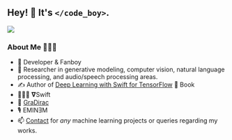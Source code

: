 ## Hey! 👋 It's `</code_boy>`.

![](https://komarev.com/ghpvc/?username=rahulbhalley&color=blueviolet)

### About Me 👨🏻‍💻

-  Developer & Fanboy
- 🧠 Researcher in generative modeling, computer vision, natural language processing, and audio/speech processing areas.
- ✍️ Author of [Deep Learning with Swift for TensorFlow](https://bit.ly/38WtkTl) 📖 Book
- 👨🏻‍💻 𝛁Swift
- 🔨 [GraDirac](https://github.com/gradirac)
- 🎙 EMINƎM
- 📫 [Contact](mailto:rahulbhalley@icloud.com) for _any_ machine learning projects or queries regarding my works.

<!--
**rahulbhalley/rahulbhalley** is a ✨ _special_ ✨ repository because its `README.md` (this file) appears on your GitHub profile.

Here are some ideas to get you started:

- 🔭 I’m currently working on ...
- 🌱 I’m currently learning ...
- 👯 I’m looking to collaborate on ...
- 🤔 I’m looking for help with ...
- 💬 Ask me about ...
- 📫 How to reach me: ...
- 😄 Pronouns: ...
- ⚡ Fun fact: ...
-->
